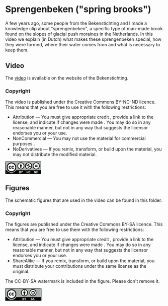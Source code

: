# Sprengenbeken ("spring brooks")

A few years ago, some people from the Bekenstichting and I made a knowledge clip about "sprengenbeken", a specific type of man-made brook found on the slopes of glacial push moraines in the Netherlands. 
In this video we explain (in Dutch) what makes these sprengenbeken special, how they were formed, where their water comes from and what is necessary to keep them.

## Video

The [video](https://sprengenbeken.nl/wat-is-een-sprengenbeek/) is available on the website of the Bekenstichting.

### Copyright

The video is published under the Creative Commons BY-NC-ND licence. This means that you are free to use it with the following restrictions:
- Attribution — You must give appropriate credit , provide a link to the license, and indicate if changes were made . You may do so in any reasonable manner, but not in any way that suggests the licensor endorses you or your use.
- NonCommercial — You may not use the material for commercial purposes .
- NoDerivatives — If you remix, transform, or build upon the material, you may not distribute the modified material.

<img src="by-nc-nd.png" height="40">


## Figures

The schematic figures that are used in the video can be found in this folder.

### Copyright

The figures are published under the Creative Commons BY-SA licence. This means that you are free to use them with the following restrictions:
- Attribution — You must give appropriate credit , provide a link to the license, and indicate if changes were made . You may do so in any reasonable manner, but not in any way that suggests the licensor endorses you or your use.
- ShareAlike — If you remix, transform, or build upon the material, you must distribute your contributions under the same license as the original.

The CC-BY-SA watermark is included in the figure. Please don't remove it.

<img src="by-sa.png" height="40">
